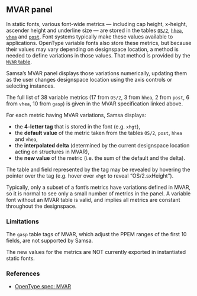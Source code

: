 ## MVAR panel

In static fonts, various font-wide metrics — including cap height, x-height, ascender height and underline size — are stored in the tables [`OS/2`](https://docs.microsoft.com/en-us/typography/opentype/spec/os2), [`hhea`](https://docs.microsoft.com/en-us/typography/opentype/spec/hhea), [`vhea`](https://docs.microsoft.com/en-us/typography/opentype/spec/vhea) and [`post`](https://docs.microsoft.com/en-us/typography/opentype/spec/post). Font systems typically make these values available to applications. OpenType variable fonts also store these metrics, but because their values may vary depending on designspace location, a method is needed to define variations in those values. That method is provided by the [`MVAR` table](https://docs.microsoft.com/en-us/typography/opentype/spec/mvar).

Samsa’s MVAR panel displays those variations numerically, updating them as the user changes designspace location using the axis controls or selecting instances.

The full list of 38 variable metrics (17 from `OS/2`, 3 from `hhea`, 2 from `post`, 6 from `vhea`, 10 from `gasp`) is given in the MVAR specification linked above.

For each metric having MVAR variations, Samsa displays:
* the **4-letter tag** that is stored in the font (e.g. `xhgt`),
* the **default value** of the metric taken from the tables `OS/2`, `post`, `hhea` and `vhea`,
* the **interpolated delta** (determined by the current designspace location acting on structures in MVAR),
* the **new value** of the metric (i.e. the sum of the default and the delta).

The table and field represented by the tag may be revealed by hovering the pointer over the tag (e.g. hover over `xhgt` to reveal “OS/2.sxHeight”).

Typically, only a subset of a font’s metrics have variations defined in MVAR, so it is normal to see only a small number of metrics in the panel. A variable font without an MVAR table is valid, and implies all metrics are constant throughout the designspace.

### Limitations

The `gasp` table tags of MVAR, which adjust the PPEM ranges of the first 10 fields, are not supported by Samsa.

The new values for the metrics are NOT currently exported in instantiated static fonts.

### References

* [OpenType spec: MVAR](https://docs.microsoft.com/en-us/typography/opentype/spec/mvar)
